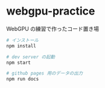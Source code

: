 # webgpu-practice

WebGPU の練習で作ったコード置き場

```sh
# インストール
npm install

# dev server の起動
npm start

# github pages 用のデータの出力
npm run docs
```
